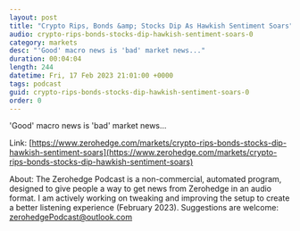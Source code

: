 ```yaml
---
layout: post
title: "Crypto Rips, Bonds &amp; Stocks Dip As Hawkish Sentiment Soars"
audio: crypto-rips-bonds-stocks-dip-hawkish-sentiment-soars-0
category: markets
desc: "'Good' macro news is 'bad' market news..."
duration: 00:04:04
length: 244
datetime: Fri, 17 Feb 2023 21:01:00 +0000
tags: podcast
guid: crypto-rips-bonds-stocks-dip-hawkish-sentiment-soars-0
order: 0
---
```

'Good' macro news is 'bad' market news...

Link: [https://www.zerohedge.com/markets/crypto-rips-bonds-stocks-dip-hawkish-sentiment-soars](https://www.zerohedge.com/markets/crypto-rips-bonds-stocks-dip-hawkish-sentiment-soars)

About: The Zerohedge Podcast is a non-commercial, automated program, designed to give people a way to get news from Zerohedge in an audio format.  I am actively working on tweaking and improving the setup to create a better listening experience (February 2023).  Suggestions are welcome: [zerohedgePodcast@outlook.com](mailto:zerohedgePodcast@outlook.com)